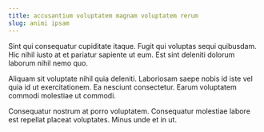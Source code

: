 ```yaml
---
title: accusantium voluptatem magnam voluptatem rerum
slug: animi ipsam
---
```


Sint qui consequatur cupiditate itaque. Fugit qui voluptas sequi quibusdam. Hic nihil iusto at et pariatur sapiente ut eum. Est sint deleniti dolorum laborum nihil nemo quo.

Aliquam sit voluptate nihil quia deleniti. Laboriosam saepe nobis id iste vel quia id ut exercitationem. Ea nesciunt consectetur. Earum voluptatem commodi molestiae ut commodi.

Consequatur nostrum at porro voluptatem. Consequatur molestiae labore est repellat placeat voluptates. Minus unde et in ut.
